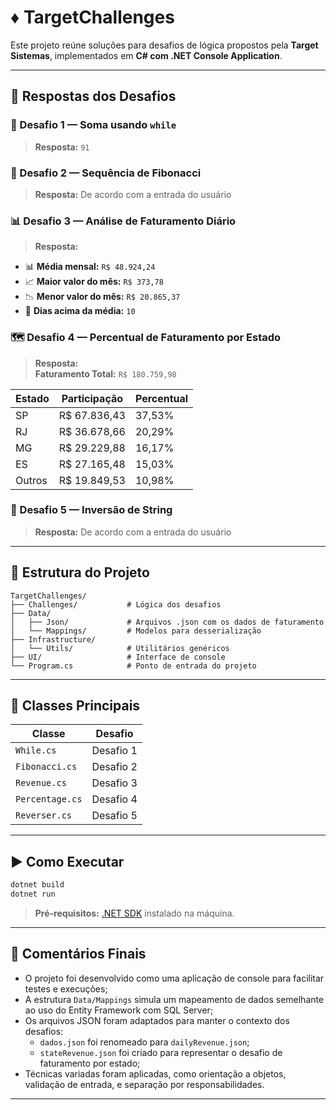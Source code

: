 # ♦️ TargetChallenges

Este projeto reúne soluções para desafios de lógica propostos pela **Target Sistemas**, implementados em **C# com .NET Console Application**.

---

## 📌 Respostas dos Desafios

### 🔢 Desafio 1 — Soma usando `while`
> **Resposta:** `91`

### 🧮 Desafio 2 — Sequência de Fibonacci
> **Resposta:** De acordo com a entrada do usuário

### 📊 Desafio 3 — Análise de Faturamento Diário
> **Resposta:**
- 📊 **Média mensal:** `R$ 48.924,24`
- 📈 **Maior valor do mês:** `R$ 373,78`
- 📉 **Menor valor do mês:** `R$ 20.865,37`
- 📅 **Dias acima da média:** `10`

### 🗺️ Desafio 4 — Percentual de Faturamento por Estado
> **Resposta:**  
**Faturamento Total:** `R$ 180.759,98`

| Estado  | Participação     | Percentual |
|---------|------------------|------------|
| SP      | R$ 67.836,43     | 37,53%     |
| RJ      | R$ 36.678,66     | 20,29%     |
| MG      | R$ 29.229,88     | 16,17%     |
| ES      | R$ 27.165,48     | 15,03%     |
| Outros  | R$ 19.849,53     | 10,98%     |

### 🔄 Desafio 5 — Inversão de String
> **Resposta:** De acordo com a entrada do usuário

---

## 🧱 Estrutura do Projeto

```
TargetChallenges/
├── Challenges/           # Lógica dos desafios
├── Data/
│   ├── Json/             # Arquivos .json com os dados de faturamento
│   └── Mappings/         # Modelos para desserialização
├── Infrastructure/
│   └── Utils/            # Utilitários genéricos
├── UI/                   # Interface de console
└── Program.cs            # Ponto de entrada do projeto
```

---

## 📂 Classes Principais

| Classe         | Desafio       |
|----------------|---------------|
| `While.cs`     | Desafio 1     |
| `Fibonacci.cs` | Desafio 2     |
| `Revenue.cs`   | Desafio 3     |
| `Percentage.cs`| Desafio 4     |
| `Reverser.cs`  | Desafio 5     |

---

## ▶️ Como Executar

```bash
dotnet build
dotnet run
```

> **Pré-requisitos:** [.NET SDK](https://dotnet.microsoft.com/en-us/download) instalado na máquina.

---

## 💬 Comentários Finais

- O projeto foi desenvolvido como uma aplicação de console para facilitar testes e execuções;
- A estrutura `Data/Mappings` simula um mapeamento de dados semelhante ao uso do Entity Framework com SQL Server;
- Os arquivos JSON foram adaptados para manter o contexto dos desafios:
  - `dados.json` foi renomeado para `dailyRevenue.json`;
  - `stateRevenue.json` foi criado para representar o desafio de faturamento por estado;
- Técnicas variadas foram aplicadas, como orientação a objetos, validação de entrada, e separação por responsabilidades.

---